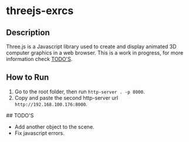 # threejs-exrcs

## Description

Three.js is a Javascript library used to create and display animated 3D computer graphics in a web browser. This is a work in progress, for more information check [TODO'S](#todos).


## How to Run

1. Go to the root folder, then run `http-server . -p 8000`.
2. Copy and paste the second http-server url `http://192.168.100.176:8000`.

<p id="todos"></p>
## TODO'S

* Add another object to the scene.
* Fix javascript errors.
